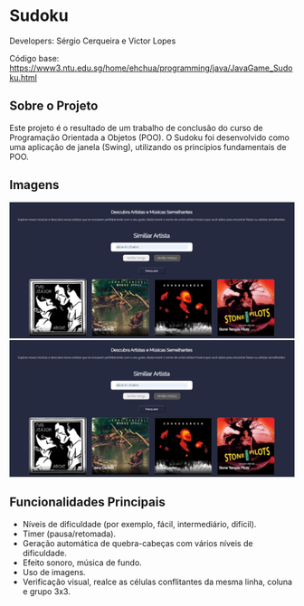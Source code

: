 # Sudoku

Developers: Sérgio Cerqueira e Victor Lopes

Código base: https://www3.ntu.edu.sg/home/ehchua/programming/java/JavaGame_Sudoku.html


## Sobre o Projeto
Este projeto é o resultado de um trabalho de conclusão do curso de Programação Orientada a Objetos (POO). O Sudoku foi desenvolvido como uma aplicação de janela (Swing), utilizando os princípios fundamentais de POO.

## Imagens
![alt text](https://github.com/vlopess/SimilarTaste/blob/main/image.jpg?raw=true)
![alt text](https://github.com/vlopess/SimilarTaste/blob/main/image.jpg?raw=true)


## Funcionalidades Principais

 - Níveis de dificuldade (por exemplo, fácil, intermediário, difícil).
 - Timer (pausa/retomada).
 - Geração automática de quebra-cabeças com vários níveis de dificuldade.
 - Efeito sonoro, música de fundo.
 - Uso de imagens.
 - Verificação visual, realce as células conflitantes da mesma linha, coluna e grupo 3x3.
